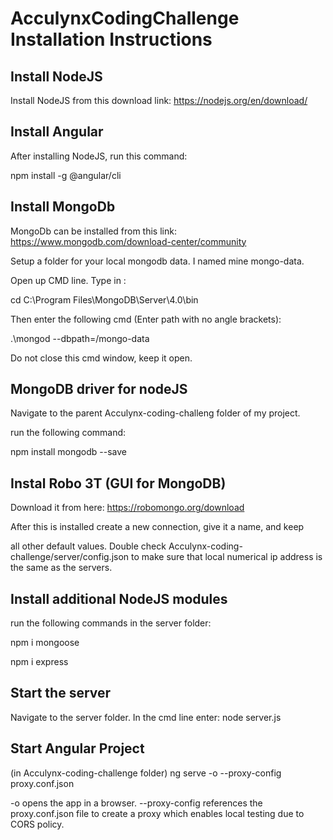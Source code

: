# AcculynxCodingChallenge Installation Instructions

## Install NodeJS

Install NodeJS from this download link: https://nodejs.org/en/download/

## Install Angular

After installing NodeJS, run this command:

npm install -g @angular/cli

## Install MongoDb
MongoDb can be installed from this link: https://www.mongodb.com/download-center/community

Setup a folder for your local mongodb data. I named mine mongo-data.

Open up CMD line. Type in :
  
  cd C:\Program Files\MongoDB\Server\4.0\bin

Then enter the following cmd (Enter path with no angle brackets):
  
  .\mongod --dbpath=<your-path>/mongo-data

Do not close this cmd window, keep it open.

## MongoDB driver for nodeJS
Navigate to the parent Acculynx-coding-challeng folder of my project.

run the following command:

  npm install mongodb --save

## Instal Robo 3T (GUI for MongoDB)
Download it from here: https://robomongo.org/download

After this is installed create a new connection, give it a name, and keep

all other default values. Double check Acculynx-coding-challenge/server/config.json
to make sure that local numerical ip address is the same as the servers.

## Install additional NodeJS modules
run the following commands in the server folder:

npm i mongoose

npm i express

## Start the server
Navigate to the server folder.
In the cmd line enter:
node server.js

## Start Angular Project
(in Acculynx-coding-challenge folder)
ng serve -o --proxy-config proxy.conf.json

-o opens the app in a browser.
--proxy-config references the proxy.conf.json file to create a proxy
which enables local testing due to CORS policy.
